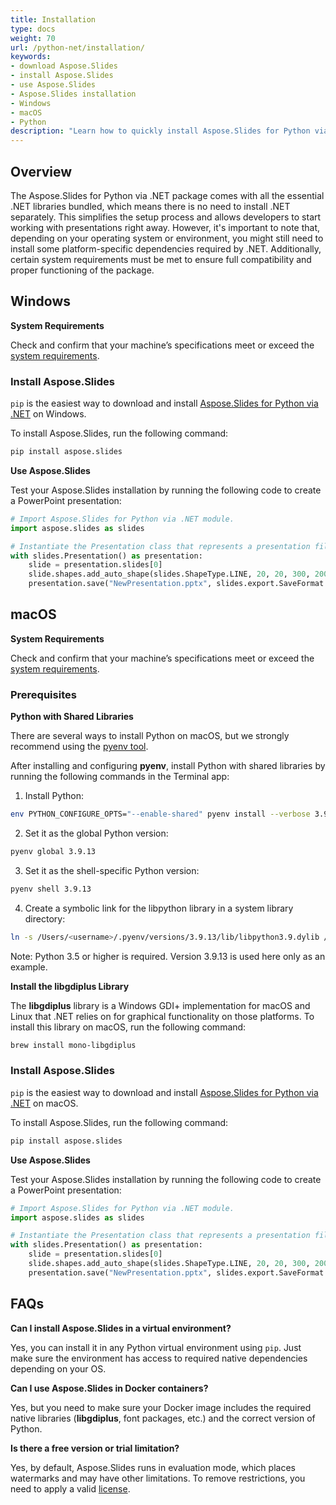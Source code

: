 ```yaml
---
title: Installation
type: docs
weight: 70
url: /python-net/installation/
keywords:
- download Aspose.Slides
- install Aspose.Slides
- use Aspose.Slides
- Aspose.Slides installation
- Windows
- macOS
- Python
description: "Learn how to quickly install Aspose.Slides for Python via .NET. Step-by-step guide, system requirements, and code samples — start working with PowerPoint presentations today!"
---
```


## **Overview**

The Aspose.Slides for Python via .NET package comes with all the essential .NET libraries bundled, which means there is no need to install .NET separately. This simplifies the setup process and allows developers to start working with presentations right away. However, it's important to note that, depending on your operating system or environment, you might still need to install some platform-specific dependencies required by .NET. Additionally, certain system requirements must be met to ensure full compatibility and proper functioning of the package.

## **Windows**

**System Requirements**

Check and confirm that your machine’s specifications meet or exceed the [system requirements](/slides/python-net/system-requirements/).

### **Install Aspose.Slides**

`pip` is the easiest way to download and install [Aspose.Slides for Python via .NET](https://pypi.org/project/aspose.slides/) on Windows.

To install Aspose.Slides, run the following command:

```sh
pip install aspose.slides
```

**Use Aspose.Slides**

Test your Aspose.Slides installation by running the following code to create a PowerPoint presentation:

```python
# Import Aspose.Slides for Python via .NET module.
import aspose.slides as slides

# Instantiate the Presentation class that represents a presentation file.
with slides.Presentation() as presentation:
    slide = presentation.slides[0]
    slide.shapes.add_auto_shape(slides.ShapeType.LINE, 20, 20, 300, 200)
    presentation.save("NewPresentation.pptx", slides.export.SaveFormat.PPTX)
```

## **macOS**

**System Requirements**

Check and confirm that your machine’s specifications meet or exceed the [system requirements](/slides/python-net/system-requirements/).

### **Prerequisites**

**Python with Shared Libraries**

There are several ways to install Python on macOS, but we strongly recommend using the [pyenv tool](https://github.com/pyenv/pyenv#homebrew-in-macos).

After installing and configuring **pyenv**, install Python with shared libraries by running the following commands in the Terminal app:

1. Install Python:

```sh
env PYTHON_CONFIGURE_OPTS="--enable-shared" pyenv install --verbose 3.9.13
```

2. Set it as the global Python version:

```sh
pyenv global 3.9.13
```

3. Set it as the shell-specific Python version:

```sh
pyenv shell 3.9.13
```

4. Create a symbolic link for the libpython library in a system library directory:

```sh
ln -s /Users/<username>/.pyenv/versions/3.9.13/lib/libpython3.9.dylib /usr/local/lib/libpython3.9.dylib
```

Note: Python 3.5 or higher is required. Version 3.9.13 is used here only as an example.

**Install the libgdiplus Library**

The **libgdiplus** library is a Windows GDI+ implementation for macOS and Linux that .NET relies on for graphical functionality on those platforms.
To install this library on macOS, run the following command:

```sh
brew install mono-libgdiplus
```

### **Install Aspose.Slides**

`pip` is the easiest way to download and install [Aspose.Slides for Python via .NET](https://pypi.org/project/aspose.slides/) on macOS.

To install Aspose.Slides, run the following command:

```sh
pip install aspose.slides
```

**Use Aspose.Slides**

Test your Aspose.Slides installation by running the following code to create a PowerPoint presentation:

```python
# Import Aspose.Slides for Python via .NET module.
import aspose.slides as slides

# Instantiate the Presentation class that represents a presentation file.
with slides.Presentation() as presentation:    
    slide = presentation.slides[0]
    slide.shapes.add_auto_shape(slides.ShapeType.LINE, 20, 20, 300, 200)
    presentation.save("NewPresentation.pptx", slides.export.SaveFormat.PPTX)
```

## **FAQs**

**Can I install Aspose.Slides in a virtual environment?**

Yes, you can install it in any Python virtual environment using `pip`. Just make sure the environment has access to required native dependencies depending on your OS.

**Can I use Aspose.Slides in Docker containers?**

Yes, but you need to make sure your Docker image includes the required native libraries (**libgdiplus**, font packages, etc.) and the correct version of Python.

**Is there a free version or trial limitation?**

Yes, by default, Aspose.Slides runs in evaluation mode, which places watermarks and may have other limitations. To remove restrictions, you need to apply a valid [license](/slides/python-net/licensing/).

